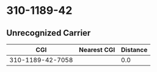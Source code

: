 # 310-1189-42
## Unrecognized Carrier


| CGI | Nearest CGI | Distance |
|-----|-------------|----------|
| 310-1189-42-7058 |  | 0.0 |
